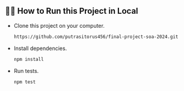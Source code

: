 ## 🧑‍💻 How to Run this Project in Local

- Clone this project on your computer.

  ```bash
  https://github.com/putrasitorus456/final-project-soa-2024.git
   ```
- Install dependencies.

  ```bash
  npm install
   ```
- Run tests.

  ```bash
  npm test
   ```
